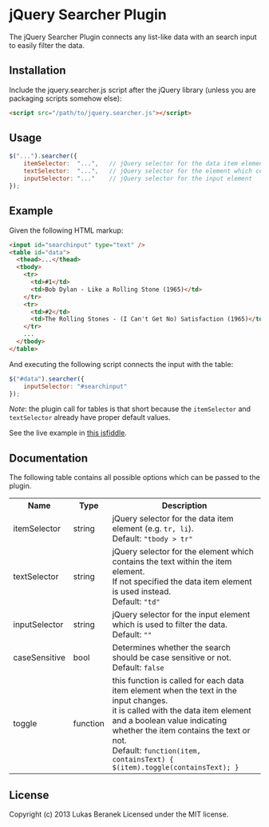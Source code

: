 # jQuery Searcher Plugin

The jQuery Searcher Plugin connects any list-like data with an search input to easily filter the data.

## Installation

Include the jquery.searcher.js script after the jQuery library (unless you are packaging scripts somehow else):
```html
<script src="/path/to/jquery.searcher.js"></script>
```

## Usage

```js
$("...").searcher({
	itemSelector:  "...",   // jQuery selector for the data item element
	textSelector:  "...",   // jQuery selector for the element which contains the text
	inputSelector: "..."    // jQuery selector for the input element
});
```

## Example

Given the following HTML markup:
```html
<input id="searchinput" type="text" />
<table id="data">
  <thead>...</thead>
  <tbody>
    <tr>
      <td>#1</td>
      <td>Bob Dylan - Like a Rolling Stone (1965)</td>
    </tr>
    <tr>
      <td>#2</td>
      <td>The Rolling Stones - (I Can't Get No) Satisfaction (1965)</td>
    </tr>
    ...
  </tbody>
</table>
```
And executing the following script connects the input with the table:
```js
$("#data").searcher({
	inputSelector: "#searchinput"
});
```

_Note_: the plugin call for tables is that short because the `itemSelector` and `textSelector` already have proper default values.

See the live example in [this jsfiddle](http://jsfiddle.net/lloiser/ZV64w/).

## Documentation

The following table contains all possible options which can be passed to the plugin.

<table>
  <tr>
    <th>Name</th><th>Type</th><th>Description</th>
  </tr>
  <tr>
    <td>itemSelector</td>
    <td>string</td>
    <td>
      jQuery selector for the data item element (e.g. <code>tr, li</code>).<br />
      Default: <code>"tbody > tr"</code>
    </td>
  </tr>
  <tr>
    <td>textSelector</td>
    <td>string</td>
    <td>
      jQuery selector for the element which contains the text within the item element.<br />
      If not specified the data item element is used instead.<br />
      Default: <code>"td"</code>
    </td>
  </tr>
  <tr>
    <td>inputSelector</td>
    <td>string</td>
    <td>
      jQuery selector for the input element which is used to filter the data.<br />
      Default: <code>""</code>
    </td>
  </tr>
  <tr>
    <td>caseSensitive</td>
    <td>bool</td>
    <td>
      Determines whether the search should be case sensitive or not.<br />
      Default: <code>false</code>
    </td>
  </tr>
  <tr>
    <td>toggle</td>
    <td>function</td>
    <td>
      this function is called for each data item element when the text in the input changes.<br />
      it is called with the data item element and a boolean value indicating whether the item contains the text or not.<br />
      Default: <code>function(item, containsText) { $(item).toggle(containsText); }</code>
    </td>
  </tr>
</table>

## License

Copyright (c) 2013 Lukas Beranek Licensed under the MIT license.